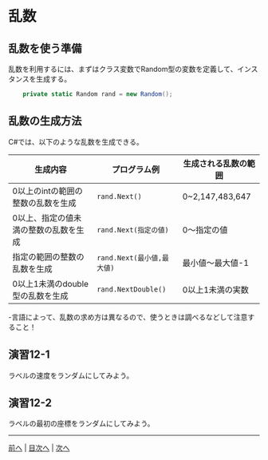 # 乱数
## 乱数を使う準備
乱数を利用するには、まずはクラス変数でRandom型の変数を定義して、インスタンスを生成する。

```cs
    private static Random rand = new Random();
```

## 乱数の生成方法
C#では、以下のような乱数を生成できる。

|生成内容|プログラム例|生成される乱数の範囲|
|-------|-----------|------------------|
|0以上のintの範囲の整数の乱数を生成|`rand.Next()`| 0~2,147,483,647 |
|0以上、指定の値未満の整数の乱数を生成|`rand.Next(指定の値)`|0～指定の値  |
|指定の範囲の整数の乱数を生成|`rand.Next(最小値,最大値)`|最小値～最大値-1  |
|0以上1未満のdouble型の乱数を生成|`rand.NextDouble()`|0以上1未満の実数 |

-言語によって、乱数の求め方は異なるので、使うときは調べるなどして注意すること！

## 演習12-1
ラベルの速度をランダムにしてみよう。

## 演習12-2
ラベルの最初の座標をランダムにしてみよう。

---

[前へ](11.md) | [目次へ](README.md#%E7%9B%AE%E6%AC%A1) | [次へ](13.md)
